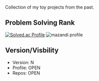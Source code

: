 Collection of my toy projects from the past.

## Problem Solving Rank
[![Solved.ac Profile](http://mazassumnida.wtf/api/v2/generate_badge?boj=furthermares)](https://solved.ac/furthermares)
![mazandi profile](http://mazandi.herokuapp.com/api?handle=furthermares&theme=warm)

## Version/Visbility
- Version: N
- Profile: OPEN
- Repos: OPEN
